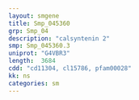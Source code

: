 ```yaml
---
layout: smgene
title: Smp_045360
grp: Smp_04
description: "calsyntenin 2"
smp: Smp_045360.3
uniprot: "G4VBR3"
length:  3684
cdd: "cd11304, cl15786, pfam00028"
kk: ns
categories: sm
---
```

